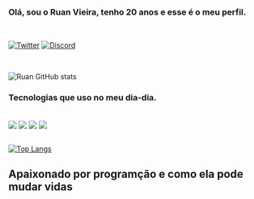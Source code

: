 ### Olá, sou o Ruan Vieira, tenho 20 anos e esse é o meu perfil.
</br>

[![Twitter](https://img.shields.io/badge/Twitter-1DA1F2?style=for-the-badge&logo=twitter&logoColor=white)](https://twitter.com/DevRuanVS)
[![Discord](https://img.shields.io/badge/Discord-7289DA?style=for-the-badge&logo=discord&logoColor=white)](https://discord.gg/ZkQBaDXs8S)

</br>

![Ruan GitHub stats](https://github-readme-stats.vercel.app/api?username=RuanV-S&show_icons=true&theme=onedark)

### Tecnologias que uso no meu dia-dia.

<div style="display: inline_block"><br/>
    <img align="center" src="https://img.shields.io/badge/HTML5-E34F26?style=for-the-badge&logo=html5&logoColor=white" />
    <img align="center" src="https://img.shields.io/badge/CSS3-1572B6?style=for-the-badge&logo=css3&logoColor=white" />
    <img align="center" src="https://img.shields.io/badge/JavaScript-F7DF1E?style=for-the-badge&logo=javascript&logoColor=black" />
    <img align="center" src="https://img.shields.io/badge/Node.js-43853D?style=for-the-badge&logo=node.js&logoColor=white" />
</div>

</br>

[![Top Langs](https://github-readme-stats.vercel.app/api/top-langs/?username=RuanV-S&layout=compact)](https://github.com/RuanV-S/github-readme-stats)
</br>
## Apaixonado por programção e como ela pode mudar vidas



